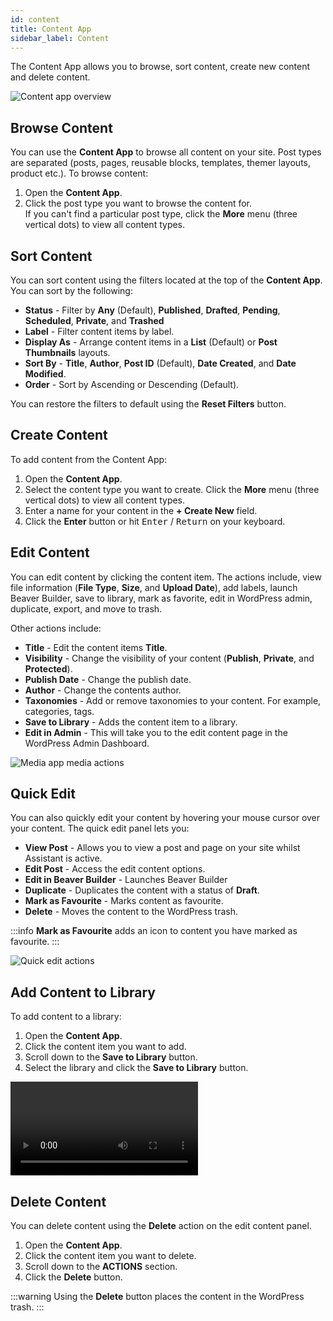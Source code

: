```yaml
---
id: content
title: Content App
sidebar_label: Content
---
```


The Content App allows you to browse, sort content, create new content and delete content.

![Content app overview](/img/assistant/apps--apps-content--1.jpg)

## Browse Content

You can use the **Content App** to browse all content on your site. Post types are separated (posts, pages, reusable blocks, templates, themer layouts, product etc.). To browse content:

1. Open the **Content App**.
2. Click the post type you want to browse the content for.  
  If you can't find a particular post type, click the **More** menu (three vertical dots) to view all content types.

## Sort Content

You can sort content using the filters located at the top of the **Content App**. You can sort by the following:

* **Status** - Filter by **Any** (Default), **Published**, **Drafted**, **Pending**, **Scheduled**, **Private**, and **Trashed**
* **Label** - Filter content items by label.
* **Display As** - Arrange content items in a **List** (Default) or **Post Thumbnails** layouts.
* **Sort By** - **Title**, **Author**, **Post ID** (Default), **Date Created**, and **Date Modified**.
* **Order** - Sort by Ascending or Descending (Default).

You can restore the filters to default using the **Reset Filters** button.

## Create Content

To add content from the Content App:

1. Open the **Content App**.
2. Select the content type you want to create. Click the **More** menu (three vertical dots) to view all content types.
3. Enter a name for your content in the **+ Create New** field.  
4. Click the **Enter** button or hit <kbd>Enter</kbd> / <kbd>Return</kbd> on your keyboard.

## Edit Content

You can edit content by clicking the content item. The actions include, view file information (**File Type**, **Size**, and **Upload Date**), add labels, launch Beaver Builder, save to library, mark as favorite, edit in WordPress admin, duplicate, export, and move to trash.

Other actions include:

* **Title** - Edit the content items **Title**.
* **Visibility** - Change the visibility of your content (**Publish**, **Private**, and **Protected**).
* **Publish Date** - Change the publish date.
* **Author** - Change the contents author.
* **Taxonomies** - Add or remove taxonomies to your content. For example, categories, tags.
* **Save to Library** - Adds the content item to a library.
* **Edit in Admin** - This will take you to the edit content page in the WordPress Admin Dashboard.

![Media app media actions](/img/assistant/apps--apps-media--2.jpg)

## Quick Edit

You can also quickly edit your content by hovering your mouse cursor over your content. The quick edit panel lets you:

* **View Post** - Allows you to view a post and page on your site whilst Assistant is active.
* **Edit Post** - Access the edit content options.
* **Edit in Beaver Builder** - Launches Beaver Builder 
* **Duplicate** - Duplicates the content with a status of **Draft**.
* **Mark as Favourite** - Marks content as favourite. 
* **Delete** - Moves the content to the WordPress trash.

:::info
**Mark as Favourite** adds an icon to content you have marked as favourite.
:::

![Quick edit actions](/img/assistant/apps--apps-media--3.jpg)

## Add Content to Library

To add content to a library:

1. Open the **Content App**.
2. Click the content item you want to add.
3. Scroll down to the **Save to Library** button.
4. Select the library and click the **Save to Library** button.

<video autoPlay loop>
<source src="/video/assistant/libraries--add-assets-content-app.mp4" type="video/mp4" />
<source src="/video/assistant/libraries--add-assets-content-app.webm" type="video/webm" />
</video>

## Delete Content

You can delete content using the **Delete** action on the edit content panel.

1. Open the **Content App**.
2. Click the content item you want to delete.
3. Scroll down to the **ACTIONS** section.
4. Click the **Delete** button.

:::warning
Using the **Delete** button places the content in the WordPress trash.
:::
